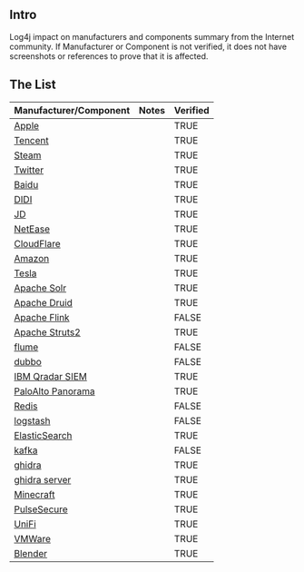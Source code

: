 ## Intro
Log4j impact on manufacturers and components summary from the Internet community. If Manufacturer or Component is not verified, it does not have screenshots or references to prove that it is affected.

## The List

| Manufacturer/Component                   | Notes | Verified |
| ---------------------------------------- | ----- | -------- |
| [Apple](pages/apple.md)                  |       | TRUE     |
| [Tencent](pages/Tencent.md)              |       | TRUE     |
| [Steam](pages/Steam.md)                  |       | TRUE     |
| [Twitter](pages/Twitter.md)              |       | TRUE     |
| [Baidu](pages/Baidu.md)                  |       | TRUE     |
| [DIDI](pages/DIDI.md)                    |       | TRUE     |
| [JD](pages/JD.md)                        |       | TRUE     |
| [NetEase](pages/NetEase.md)              |       | TRUE     |
| [CloudFlare](pages/CloudFlare.md)        |       | TRUE     |
| [Amazon](pages/Amazon.md)                |       | TRUE     |
| [Tesla](pages/Tesla.md)                  |       | TRUE     |
| [Apache Solr](pages/ApacheSolr.md)       |       | TRUE     |
| [Apache Druid](pages/ApacheDruid.md)     |       | TRUE     |
| [Apache Flink](pages/ApacheFlink.md)     |       | FALSE    |
| [Apache Struts2](pages/ApacheStruts2.md) |       | TRUE     |
| [flume](pages/flume.md)                  |       | FALSE    |
| [dubbo](pages/dubbo.md)                  |       | FALSE    |
| [IBM Qradar SIEM](pages/IBM.md)          |       | TRUE     |
| [PaloAlto Panorama](pages/PaloAlto.md)   |       | TRUE     |
| [Redis](pages/Redis.md)                  |       | FALSE    |
| [logstash](pages/logstash.md)            |       | FALSE    |
| [ElasticSearch](pages/ElasticSearch.md)  |       | TRUE     |
| [kafka](pages/kafka.md)                  |       | FALSE    |
| [ghidra](pages/ghidra.md)                |       | TRUE     |
| [ghidra server](pages/ghidraServer.md)   |       | TRUE     |
| [Minecraft](pages/Minecraft.md)          |       | TRUE     |
| [PulseSecure](pages/PulseSecure.md)      |       | TRUE     |
| [UniFi](pages/UniFi.md)                  |       | TRUE     |
| [VMWare](pages/VMWare.md)                |       | TRUE     |
| [Blender](pages/Blender.md)              |       | TRUE     |